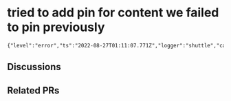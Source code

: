 # tried to add pin for content we failed to pin previously

```html
{"level":"error","ts":"2022-08-27T01:11:07.771Z","logger":"shuttle","caller":"estuary-shuttle/main.go:834","msg":"failed to handle rpc command: tried to add pin for content we failed to pin previously","app_version":"v0.1.7"}
```

## Discussions

## Related PRs